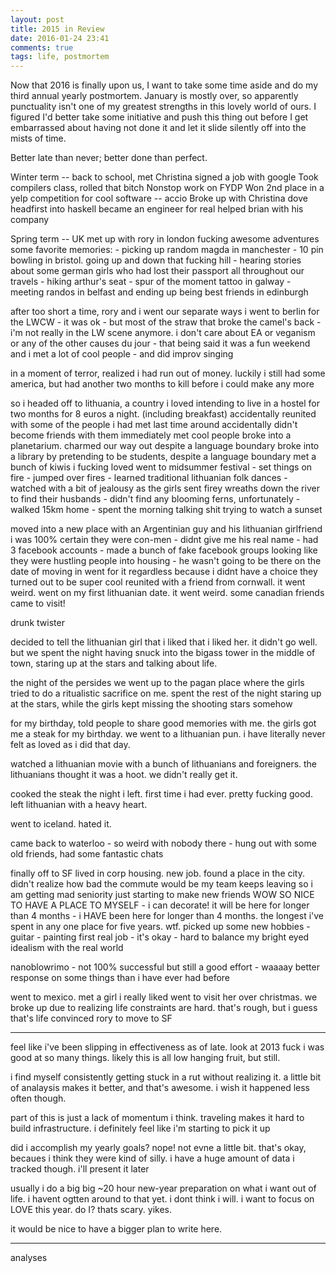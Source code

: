 ```yaml
---
layout: post
title: 2015 in Review
date: 2016-01-24 23:41
comments: true
tags: life, postmortem
---
```


Now that 2016 is finally upon us, I want to take some time aside and do my
third annual yearly postmortem. January is mostly over, so apparently
punctuality isn't one of my greatest strengths in this lovely world of ours. I
figured I'd better take some initiative and push this thing out before I get
embarrassed about having not done it and let it slide silently off into the
mists of time.

Better late than never; better done than perfect.

Winter term -- back to school, met Christina
signed a job with google
Took compilers class, rolled that bitch
Nonstop work on FYDP
Won 2nd place in a yelp competition for cool software -- accio
Broke up with Christina
dove headfirst into haskell
became an engineer for real
helped brian with his company

Spring term -- UK
met up with rory in london
fucking awesome adventures
some favorite memories:
    - picking up random magda in manchester
    - 10 pin bowling in bristol. going up and down that fucking hill
    - hearing stories about some german girls who had lost their passport all
        throughout our travels
    - hiking arthur's seat
    - spur of the moment tattoo in galway
    - meeting randos in belfast and ending up being best friends in edinburgh

after too short a time, rory and i went our separate ways
i went to berlin for the LWCW
    - it was ok
    - but most of the straw that broke the camel's back
    - i'm not really in the LW scene anymore. i don't care about EA or veganism
        or any of the other causes du jour
    - that being said it was a fun weekend and i met a lot of cool people
    - and did improv singing

in a moment of terror, realized i had run out of money. luckily i still had some
america, but had another two months to kill before i could make any more

so i headed off to lithuania, a country i loved
intending to live in a hostel for two months for 8 euros a night. (including
    breakfast)
accidentally reunited with some of the people i had met last time around
accidentally didn't become friends with them immediately
met cool people
broke into a planetarium. charmed our way out despite a language boundary
broke into a library by pretending to be students, despite a language boundary
met a bunch of kiwis i fucking loved
went to midsummer festival
    - set things on fire
    - jumped over fires
    - learned traditional lithuanian folk dances
    - watched with a bit of jealousy as the girls sent firey wreaths down the
        river to find their husbands
    - didn't find any blooming ferns, unfortunately
    - walked 15km home
    - spent the morning talking shit trying to watch a sunset

moved into a new place with an Argentinian guy and his lithuanian girlfriend
i was 100% certain they were con-men
    - didnt give me his real name
    - had 3 facebook accounts
    - made a bunch of fake facebook groups looking like they were hustling
        people into housing
    - he wasn't going to be there on the date of moving in
went for it regardless because i didnt have a choice
they turned out to be super cool
reunited with a friend from cornwall. it went weird.
went on my first lithuanian date. it went weird.
some canadian friends came to visit!

drunk twister

decided to tell the lithuanian girl that i liked that i liked her. it didn't go
well.
but we spent the night having snuck into the bigass tower in the middle of town,
staring up at the stars and talking about life.

the night of the persides we went up to the pagan place where the girls tried to
do a ritualistic sacrifice on me. spent the rest of the night staring up at the
stars, while the girls kept missing the shooting stars somehow

for my birthday, told people to share good memories with me. the girls got me a
steak for my birthday. we went to a lithuanian pun. i have literally never felt
as loved as i did that day.

watched a lithuanian movie with a bunch of lithuanians and foreigners. the
lithuanians thought it was a hoot. we didn't really get it.

cooked the steak the night i left. first time i had ever. pretty fucking good.
left lithuanian with a heavy heart.

went to iceland. hated it.

came back to waterloo
    - so weird with nobody there
    - hung out with some old friends, had some fantastic chats

finally off to SF
lived in corp housing. new job.
found a place in the city. didn't realize how bad the commute would be
my team keeps leaving so i am getting mad seniority
just starting to make new friends
WOW SO NICE TO HAVE A PLACE TO MYSELF
    - i can decorate! it will be here for longer than 4 months
    - i HAVE been here for longer than 4 months. the longest i've spent in any
        one place for five years. wtf.
picked up some new hobbies
    - guitar
    - painting
first real job
    - it's okay
    - hard to balance my bright eyed idealism with the real world

nanoblowrimo
    - not 100% successful but still a good effort
    - waaaay better response on some things than i have ever had before

went to mexico. met a girl i really liked
went to visit her over christmas. we broke up due to realizing life constraints
    are hard. that's rough, but i guess that's life
convinced rory to move to SF


----


feel like i've been slipping in effectiveness as of late. look at 2013 fuck i
was good at so many things. likely this is all low hanging fruit, but still.

i find myself consistently getting stuck in a rut without realizing it. a little
bit of analaysis makes it better, and that's awesome. i wish it happened less
often though.

part of this is just a lack of momentum i think. traveling makes it hard to
build infrastructure. i definitely feel like i'm starting to pick it up

did i accomplish my yearly goals? nope! not evne a little bit. that's okay,
becaues i think they were kind of silly. i have a huge amount of data i tracked
though. i'll present it later

usually i do a big big ~20 hour new-year preparation on what i want out of life.
i havent ogtten around to that yet. i dont think i will. i want to focus on LOVE
this year. do I? thats scary. yikes.

it would be nice to have a bigger plan to write here.


----


analyses

